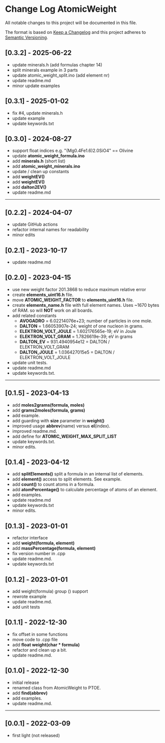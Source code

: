 # Change Log AtomicWeight

All notable changes to this project will be documented in this file.

The format is based on [Keep a Changelog](http://keepachangelog.com/)
and this project adheres to [Semantic Versioning](http://semver.org/).


## [0.3.2] - 2025-06-22
- update minerals.h (add formulas chapter 14)
- split minerals example in 3 parts
- update atomic_weight_split.ino (add element nr)
- update readme.md
- minor update examples

## [0.3.1] - 2025-01-02
- fix #4, update minerals.h
- update example
- update keywords.txt

## [0.3.0] - 2024-08-27
- support float indices e.g. "(Mg0.4Fe1.6)2.0SiO4" == Olivine
- update **atomic_weight_formula.ino**
- add **minerals.h** (short list)
- add **atomic_weight_minerals.ino** 
- update / clean up constants
- add **weightEV()**
- add **weightEV()**
- add **dalton2EV()**
- update readme.md

----

## [0.2.2] - 2024-04-07
- update GitHub actions
- refactor internal names for readability
- minor edits

## [0.2.1] - 2023-10-17
- update readme.md

## [0.2.0] - 2023-04-15
- use new weight factor 201.3868 to reduce maximum relative error
- create **elements_uint16.h** file.
- move **ATOMIC_WEIGHT_FACTOR** to **elements_uint16.h** file.
- create **elements_name.h** file with full element names. Uses ~1670 bytes of RAM.
  so will **NOT** work on all boards.
- add related constants
  - **AVOGADRO** = 6.02214076e+23; number of particles in one mole.
  - **DALTON** = 1.66053907e-24; weight of one nucleon in grams.
  - **ELEKTRON_VOLT_JOULE** = 1.602176565e-19; eV in Joule
  - **ELEKTRON_VOLT_GRAM**  = 1.7826619e-39; eV in grams
  - **DALTON_EV** = 931.4940954e12 = DALTON / ELEKTRON_VOLT_GRAM
  - **DALTON_JOULE** = 1.036427015e5 = DALTON / ELEKTRON_VOLT_JOULE
- update unit tests.
- update readme.md
- update keywords.txt.

----

## [0.1.5] - 2023-04-13
- add **moles2grams(formula, moles)**
- add **grams2moles(formula, grams)**
- add example.
- add guarding with **size** parameter in **weight()**
- improved usage **abbrev**(name) versus **el**(index).
- improved readme.md.
- add define for **ATOMIC_WEIGHT_MAX_SPLIT_LIST**
- update keywords.txt.
- minor edits.

## [0.1.4] - 2023-04-12
- add **splitElements()** split a formula in an internal list of elements.
- add **element()** access to split elements. See example.
- add **count()** to count atoms in a formula.
- add **atomPercentage()** to calculate percentage of atoms of an element.
- add examples.
- update readme.md
- update keywords.txt
- minor edits.

## [0.1.3] - 2023-01-01
- refactor interface
- add **weight(formula, element)**
- add **massPercentage(formula, element)**
- fix version number in .cpp
- update readme.md.
- update keywords.txt

## [0.1.2] - 2023-01-01
- add weight(formula) group () support
- rewrote example
- update readme.md.
- add unit tests

## [0.1.1] - 2022-12-30
- fix offset in some functions
- move code to .cpp file
- add **float weight(char \* formula)**
- refactor and clean up a bit.
- update readme.md.

## [0.1.0] - 2022-12-30
- initial release
- renamed class from AtomicWeight to PTOE.
- add **find(abbrev)**
- add examples.
- update readme.md.

----

## [0.0.1] - 2022-03-09
- first light (not released)
